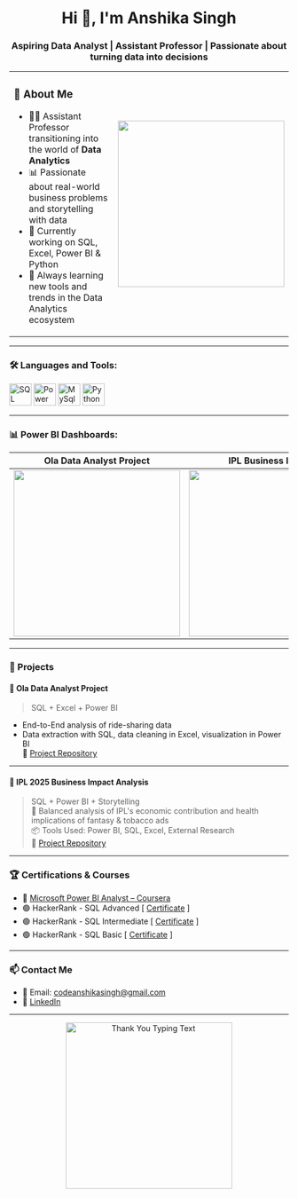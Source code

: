 <h1 align="center">Hi 👋, I'm Anshika Singh</h1>
<h3 align="center">Aspiring Data Analyst | Assistant Professor  | Passionate about turning data into decisions</h3>

<table>
  <tr>
    <td>
      <h3>🌟 About Me</h3>
      <ul>
        <li>👩‍🏫 Assistant Professor transitioning into the world of <strong>Data Analytics</strong></li>
        <li>📊 Passionate about real-world business problems and storytelling with data</li>
        <li>🚀 Currently working on SQL, Excel, Power BI & Python</li>
        <li>🧠 Always learning new tools and trends in the Data Analytics ecosystem</li>
      </ul>
    </td>
    <td>
      <img src="https://media.giphy.com/media/qgQUggAC3Pfv687qPC/giphy.gif" width="300" />
    </td>
  </tr>
</table>


---

### 🛠️ Languages and Tools:
<p align="left">
  <img src="https://camo.githubusercontent.com/f0c7f8923ef8ad189fc79d33a4db16cf43f260d1a50ccd37b61da50d86947400/68747470733a2f2f696d672e69636f6e73382e636f6d2f3f73697a653d3130302669643d31313735363126666f726d61743d706e6726636f6c6f723d303030303030" alt="SQL width="40" height="40"/> 
  <img src="https://camo.githubusercontent.com/57247cc4557712e0b8d125d531528701ab118d11396d24da837f34f94e877ed2/68747470733a2f2f696d672e69636f6e73382e636f6d2f3f73697a653d3130302669643d71596677707352584563706326666f726d61743d706e6726636f6c6f723d303030303030" alt="Power BI" width="40" height="40"/>
  <img src="https://camo.githubusercontent.com/e8dbc145c99f0b59249237ccc0a97d3d7d9f94dc4e17ec3b9a22363f069e0270/68747470733a2f2f696d672e69636f6e73382e636f6d2f3f73697a653d3130302669643d68596f454c4e776e6947686926666f726d61743d706e6726636f6c6f723d303030303030" alt="MySql" width="40" height="40"/> 
  <img src="https://cdn.iconscout.com/icon/free/png-256/python-3521655-2945099.png" alt="Python" width="40" height="40"/>
</p>

---

### 📊 Power BI Dashboards:
| Ola Data Analyst Project | IPL Business Impact |
|--------------------------|----------------------|
| <img src="https://github.com/codeanshikasingh/ola-data-analyst-project/raw/main/ola-dashboard-preview.png" width="300"/> | <img src="https://github.com/codeanshikasingh/ipl-dashboard/raw/main/ipl-dashboard-preview.png" width="300"/> |

---

### 🧠 Projects

#### 📌 Ola Data Analyst Project
> SQL + Excel + Power BI   
- End-to-End analysis of ride-sharing data  
- Data extraction with SQL, data cleaning in Excel, visualization in Power BI  
🔗 [Project Repository](https://github.com/codeanshikasingh/ola-data-analyst-project)

---

#### 📌 IPL 2025 Business Impact Analysis
> SQL + Power BI + Storytelling  
🎯 Balanced analysis of IPL's economic contribution and health implications of fantasy & tobacco ads  
📦 Tools Used: Power BI, SQL, Excel, External Research  
🔗 [Project Repository](https://github.com/codeanshikasingh/ipl-dashboard)

---

### 🏆 Certifications & Courses
- 🧾 [Microsoft Power BI Analyst – Coursera](https://www.coursera.org/api/certificate.v1/pdf/IXYZ94LCVSME)
- 🟢 HackerRank - SQL Advanced [ [Certificate](https://www.hackerrank.com/certificates/78cce075884f) ]
- 🟢 HackerRank - SQL Intermediate [ [Certificate](https://www.hackerrank.com/certificates/557e0aa88b1d) ]
- 🟢 HackerRank - SQL Basic [ [Certificate](https://www.hackerrank.com/certificates/b481b4cc5131) ]

---

### 📫 Contact Me
- 📧 Email: codeanshikasingh@gmail.com  
- 💼 [LinkedIn](https://www.linkedin.com/in/anshika-singh-22a538252/)



---
<p align="center">

  <img src="https://camo.githubusercontent.com/ac8de58cf050771002ef868828bf156ad54610ddc57544aa42d9198396cd99bd/68747470733a2f2f726561646d652d747970696e672d7376672e6865726f6b756170702e636f6d2f3f666f6e743d5269676874656f75732673697a653d323526763d74727565266865696768743d3630266475726174696f6e3d35353030266c696e65733d5468616e6b732b466f722b53746f7070696e672b4279212be29c8cf09f8fbd3b2b486176652b612b4e6963652b446179212be29ca83b" alt="Thank You Typing Text" width="300"/>
</p>
